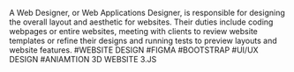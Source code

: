 A Web Designer, or Web Applications Designer, is responsible for designing the overall layout and aesthetic for websites. 
Their duties include coding webpages or entire websites, meeting with clients to review website templates or refine their designs and running tests to preview layouts and website features.
#WEBSITE DESIGN
#FIGMA
#BOOTSTRAP
#UI/UX DESIGN
#ANIAMTION 3D WEBSITE
3.JS
